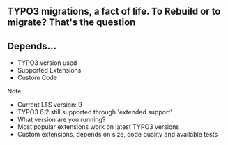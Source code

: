 ## TYPO3 migrations, a fact of life. To Rebuild or to migrate? That's the question


## Depends...
* TYPO3 version used
* Supported Extensions
* Custom Code

Note:
* Current LTS version: 9
* TYPO3 6.2 still supported through 'extended support'
* What version are you running?
* Most popular extensions work on latest TYPO3 versions
* Custom extensions, depends on size, code quality and available tests